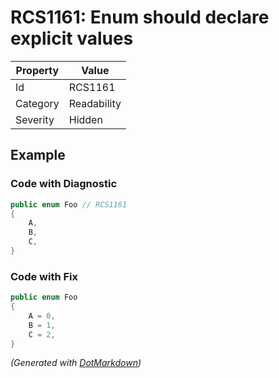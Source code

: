 # RCS1161: Enum should declare explicit values

| Property | Value       |
| -------- | ----------- |
| Id       | RCS1161     |
| Category | Readability |
| Severity | Hidden      |

## Example

### Code with Diagnostic

```csharp
public enum Foo // RCS1161
{
    A,
    B,
    C,
}
```

### Code with Fix

```csharp
public enum Foo
{
    A = 0,
    B = 1,
    C = 2,
}
```


*\(Generated with [DotMarkdown](http://github.com/JosefPihrt/DotMarkdown)\)*